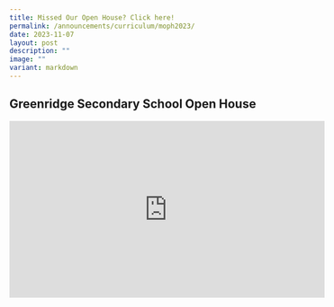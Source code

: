 ```yaml
---
title: Missed Our Open House? Click here!
permalink: /announcements/curriculum/moph2023/
date: 2023-11-07
layout: post
description: ""
image: ""
variant: markdown
---
```

## Greenridge Secondary School Open House

<iframe width="560" height="315" src="https://www.youtube.com/embed/aEv1qUBQ_zg" title="YouTube video player" frameborder="0" allow="accelerometer; autoplay; clipboard-write; encrypted-media; gyroscope; picture-in-picture" allowfullscreen=""></iframe>